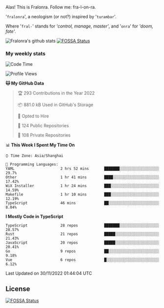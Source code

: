 Alas! This is Fralonra. Follow me: fra-l-on-ra.

'`fralonra`', a neologism (or not?) inspired by '`turambar`'.

Where '`fral-`' stands for *'control, manage, master'*, and '`onra`' for *'doom, fate'*.

![Fralonra's github stats](https://github-readme-stats.vercel.app/api?username=fralonra)
[![FOSSA Status](https://app.fossa.com/api/projects/git%2Bgithub.com%2Ffralonra%2Ffralonra.svg?type=shield)](https://app.fossa.com/projects/git%2Bgithub.com%2Ffralonra%2Ffralonra?ref=badge_shield)

### My weekly stats

<!--START_SECTION:waka-->
![Code Time](http://img.shields.io/badge/Code%20Time-3%2C076%20hrs%204%20mins-blue)

![Profile Views](http://img.shields.io/badge/Profile%20Views-21-blue)

**🐱 My GitHub Data** 

> 🏆 293 Contributions in the Year 2022
 > 
> 📦 881.0 kB Used in GitHub's Storage 
 > 
> 💼 Opted to Hire
 > 
> 📜 124 Public Repositories 
 > 
> 🔑 108 Private Repositories  
 > 
📊 **This Week I Spent My Time On** 

```text
⌚︎ Time Zone: Asia/Shanghai

💬 Programming Languages: 
YAML                     2 hrs 52 mins       ███████░░░░░░░░░░░░░░░░░░   29.7% 
Other                    1 hr 41 mins        ████░░░░░░░░░░░░░░░░░░░░░   17.42% 
WiX Installer            1 hr 24 mins        ███░░░░░░░░░░░░░░░░░░░░░░   14.59% 
Makefile                 1 hr 10 mins        ███░░░░░░░░░░░░░░░░░░░░░░   12.19% 
TypeScript               46 mins             ██░░░░░░░░░░░░░░░░░░░░░░░   8.04%

```

**I Mostly Code in TypeScript** 

```text
TypeScript               28 repos            ███████░░░░░░░░░░░░░░░░░░   28.57% 
Rust                     21 repos            █████░░░░░░░░░░░░░░░░░░░░   21.43% 
JavaScript               20 repos            █████░░░░░░░░░░░░░░░░░░░░   20.41% 
Go                       9 repos             ██░░░░░░░░░░░░░░░░░░░░░░░   9.18% 
Vue                      6 repos             █░░░░░░░░░░░░░░░░░░░░░░░░   6.12%

```



 Last Updated on 30/11/2022 01:44:04 UTC
<!--END_SECTION:waka-->

## License
[![FOSSA Status](https://app.fossa.com/api/projects/git%2Bgithub.com%2Ffralonra%2Ffralonra.svg?type=large)](https://app.fossa.com/projects/git%2Bgithub.com%2Ffralonra%2Ffralonra?ref=badge_large)